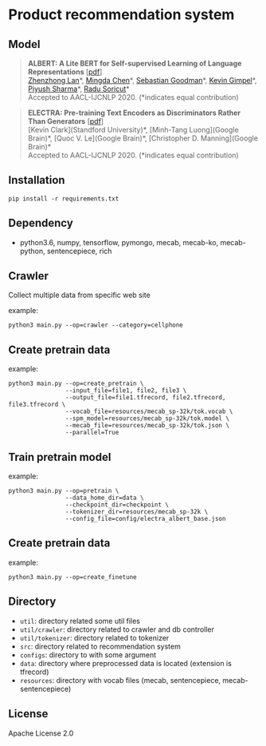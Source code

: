 # Product recommendation system

## Model

> **ALBERT: A Lite BERT for Self-supervised Learning of Language Representations** [[pdf](https://arxiv.org/abs/1909.11942)]<br>
> [Zhenzhong Lan](google)\*, [Mingda Chen](ttic)\*, [Sebastian Goodman](google)\*, [Kevin Gimpel](ttic)\*, [Piyush Sharma](google)\*, [Radu Soricut](google)\*<br>
> Accepted to AACL-IJCNLP 2020. (*indicates equal contribution)

> **ELECTRA: Pre-training Text Encoders as Discriminators Rather Than Generators** [[pdf](https://arxiv.org/abs/2003.10555)]<br>
> [Kevin Clark](Standford University)\*, [Minh-Tang Luong](Google Brain)\*, [Quoc V. Le](Google Brain)\*, [Christopher D. Manning](Google Brain)\*<br>
> Accepted to AACL-IJCNLP 2020. (*indicates equal contribution)


## Installation
```
pip install -r requirements.txt
```

## Dependency
* python3.6, numpy, tensorflow, pymongo, mecab, mecab-ko, mecab-python, sentencepiece, rich

## Crawler
Collect multiple data from specific web site

example:
```
python3 main.py --op=crawler --category=cellphone
```

## Create pretrain data
example:
```
python3 main.py --op=create_pretrain \
                --input_file=file1, file2, file3 \
                --output_file=file1.tfrecord, file2.tfrecord, file3.tfrecord \
                --vocab_file=resources/mecab_sp-32k/tok.vocab \
                --spm_model=resources/mecab_sp-32k/tok.model \
                --mecab_file=resources/mecab_sp-32k/tok.json \
                --parallel=True
```

## Train pretrain model
example:
```
python3 main.py --op=pretrain \
                --data_home_dir=data \
                --checkpoint_dir=checkpoint \
                --tokenizer_dir=resources/mecab_sp-32k \
                --config_file=config/electra_albert_base.json
```

## Create pretrain data
example:
```
python3 main.py --op=create_finetune
```

## Directory
* `util`: directory related some util files
* `util/crawler`: directory related to crawler and db controller
* `util/tokenizer`: directory related to tokenizer
* `src`: directory related to recommendation system
* `configs`: directory to with some argument
* `data`: directory where preprocessed data is located (extension is tfrecord)
* `resources`: directory with vocab files (mecab, sentencepiece, mecab-sentencepiece)

## License
Apache License 2.0